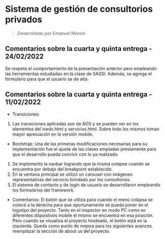 # Sistema de gestión de consultorios privados
> Desarrollado por Emanuel Moroni

## Comentarios sobre la cuarta y quinta entrega - 24/02/2022

Se respeta el comportamiento de la presentación anterior pero empleando las herramientas estudiadas en la clase de SASSI. Además, se agrega el formulario para que el usuario se de alta.

## Comentarios sobre la cuarta y quinta entrega - 11/02/2022

* Transiciones:
1. Las transiciones aplicadas son de AOS y se pueden ver en los elementos del inedx.html y servicios.html. Sobre todo los mismos toman mayor apreciación en la versión mobile.

* Bootstrap:
Una de las primeras modificaciones necesarias para su implementación fue el ajuste de las clases empladas previamente para que el desarrollo pueda convivir con lo ya realizado.
1. Se implementó la navbar logrando que la misma colapse cuando se encuentra por debajo del breakpoint establecido.
2. En la ventana principal se utilizó un carousel con imágenes representativas del servicio brindado por los consultorios.
3. El sistema de contacto y de login de usuario se desarrollaron empleando los formularios del framework.

* Comentarios:
El botón que se utiliza para cuando el menú colapsa se colocó a la derecha para que oportunamente se pueda poner en el logotipo del proyecto. Tanto en el inspector en modo PC como en diferentes dispostivos mobile el mismo se encuentra en esa posición. Pero cuando se visualiza el proyecto hosteado, el botón está en la izquierda.
Queda como punto de mejora para los siguientes avances reemplazar la sección de about us del proyecto.